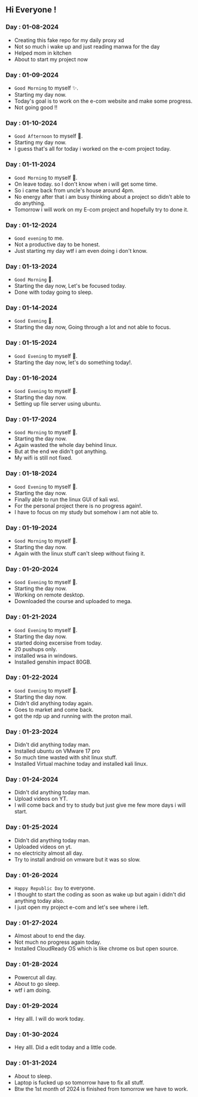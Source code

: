 ## Hi Everyone !

### Day : 01-08-2024

-   Creating this fake repo for my daily proxy xd
-   Not so much i wake up and just reading manwa for the day
-   Helped mom in kitchen
-   About to start my project now

### Day : 01-09-2024

-   `Good Morning` to myself ✨.
-   Starting my day now.
-   Today's goal is to work on the e-com website and make some progress.
-   Not going good !!

### Day : 01-10-2024

-   `Good Afternoon` to myself 💫.
-   Starting my day now.
-   I guess that's all for today i worked on the e-com project today.

### Day : 01-11-2024

-   `Good Morning` to myself 💚.
-   On leave today. so I don't know when i will get some time.
-   So i came back from uncle's house around 4pm.
-   No energy after that i am busy thinking about a project so didn't able to do anything.
-   Tomorrow i will work on my E-com project and hopefully
    try to done it.

### Day : 01-12-2024

-   `Good evening` to me.
-   Not a productive day to be honest.
-   Just starting my day wtf i am even doing i don't know.

### Day : 01-13-2024

-   `Good Morning` 💚.
-   Starting the day now, Let's be focused today.
-   Done with today going to sleep.

### Day : 01-14-2024

-   `Good Evening` 💚.
-   Starting the day now, Going through a lot and not able to focus.

### Day : 01-15-2024

-   `Good Evening` to myself 💌.
-   Starting the day now, let's do something today!.

### Day : 01-16-2024

-   `Good Evening` to myself 💌.
-   Starting the day now.
-   Setting up file server using ubuntu.

### Day : 01-17-2024

-   `Good Morning` to myself 💙.
-   Starting the day now.
-   Again wasted the whole day behind linux.
-   But at the end we didn't got anything.
-   My wifi is still not fixed.

### Day : 01-18-2024

-   `Good Evening` to myself 💙.
-   Starting the day now.
-   Finally able to run the linux GUI of kali wsl.
-   For the personal project there is no progress again!.
-   I have to focus on my study but somehow i am not able to.

### Day : 01-19-2024

-   `Good Morning` to myself 🥗.
-   Starting the day now.
-   Again with the linux stuff can't sleep without fixing it.

### Day : 01-20-2024

-   `Good Evening` to myself 💙.
-   Starting the day now.
-   Working on remote desktop.
-   Downloaded the course and uploaded to mega.

### Day : 01-21-2024

-   `Good Evening` to myself 💙.
-   Starting the day now.
-   started doing excersise from today.
-   20 pushups only.
-   installed wsa in windows.
-   Installed genshin impact 80GB.

### Day : 01-22-2024

-   `Good Evening` to myself 💙.
-   Starting the day now.
-   Didn't did anything today again.
-   Goes to market and come back.
-   got the rdp up and running with the proton mail.

### Day : 01-23-2024

-   Didn't did anything today man.
-   Installed ubuntu on VMware 17 pro
-   So much time wasted with shit linux stuff.
-   Installed Virtual machine today and installed kali linux.

### Day : 01-24-2024

-   Didn't did anything today man.
-   Upload videos on YT.
-   I will come back and try to study but just give me few more days i will start.

### Day : 01-25-2024

-   Didn't did anything today man.
-   Uploaded videos on yt.
-   no electricity almost all day.
-   Try to install android on vmware but it was so slow.

### Day : 01-26-2024

-   `Happy Republic Day` to everyone.
-   I thought to start the coding as soon as wake up but again i didn't did anything today also.
-   I just open my project e-com and let's see where i left.

### Day : 01-27-2024

-   Almost about to end the day.
-   Not much no progress again today.
-   Installed CloudReady OS which is like chrome os but open source.

### Day : 01-28-2024

-   Powercut all day.
-   About to go sleep.
-   wtf i am doing.

### Day : 01-29-2024

-   Hey alll. I will do work today.

### Day : 01-30-2024

-   Hey alll. Did a edit today and a little code.

### Day : 01-31-2024

-   About to sleep.
-   Laptop is fucked up so tomorrow have to fix all stuff.
-   Btw the 1st month of 2024 is finished from tomorrow we have to work.

